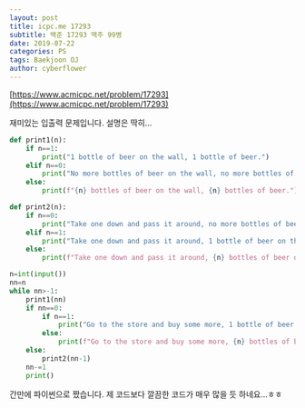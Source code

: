 ```yaml
---
layout: post
title: icpc.me 17293
subtitle: 백준 17293 맥주 99병
date: 2019-07-22
categories: PS
tags: Baekjoon OJ
author: cyberflower
---
```


[https://www.acmicpc.net/problem/17293](https://www.acmicpc.net/problem/17293)

재미있는 입출력 문제입니다. 설명은 딱히...

```python
def print1(n):
    if n==1:
        print("1 bottle of beer on the wall, 1 bottle of beer.")
    elif n==0:
        print("No more bottles of beer on the wall, no more bottles of beer.")
    else:
        print(f"{n} bottles of beer on the wall, {n} bottles of beer.")

def print2(n):
    if n==0:
        print("Take one down and pass it around, no more bottles of beer on the wall.")
    elif n==1:
        print("Take one down and pass it around, 1 bottle of beer on the wall.")
    else:
        print(f"Take one down and pass it around, {n} bottles of beer on the wall.")

n=int(input())
nn=n
while nn>-1:
    print1(nn)
    if nn==0:
        if n==1:
            print("Go to the store and buy some more, 1 bottle of beer on the wall.")
        else:
            print(f"Go to the store and buy some more, {n} bottles of beer on the wall.")
    else:
        print2(nn-1)
    nn-=1
    print()
```

간만에 파이썬으로 짰습니다. 제 코드보다 깔끔한 코드가 매우 많을 듯 하네요...ㅎㅎ

